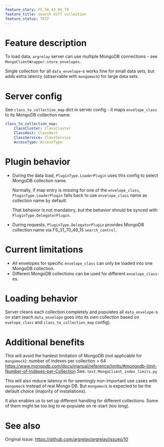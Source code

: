 ```yaml
---
feature_story: FS_56_43_05_79
feature_title: search diff collection
feature_status: TEST
---
```


# Feature description

To load data, `argrelay` server can use multiple MongoDB connections - see `MongoClientWrapper.store_envelopes`.

Single collection for all `data_envelope`-s works fine for small data sets,
but adds extra latency (observable with `mongomock`) for large data sets.

# Server config

See `class_to_collection_map` dict in server config - it maps `envelope_class` to its MongoDB collection name:

```yaml
class_to_collection_map:
    ClassCluster: ClassCluster
    ClassHost: ClassHost
    ClassService: ClassService
    AccessType: AccessType
```

# Plugin behavior

*   During the data load, `PluginType.LoaderPlugin` uses this config to select MongoDB collection name.

    Normally, if map entry is missing for one of the `envelope_class`,
    `PluginType.LoaderPlugin` falls back to use `envelope_class` name as collection name by default.

    That behavior is not mandatory, but the behavior should be synced with `PluginType.DelegatorPlugin`.

*   During requests, `PluginType.DelegatorPlugin` provides MongoDB collection name via FS_31_70_49_15 `search_control`.

# Current limitations

*   All envelopes for specific `envelope_class` can only be loaded into one MongoDB collection.
*   Different MongoDB collections can be used for different `envelope_class`-es.

# Loading behavior

Server cleans each collection completely and populates all `data_envelope`-s on start
(each `data_envelope` goes into its own collection based on `evelope_class` and `class_to_collection_map` config).

# Additional benefits

This will avoid the hardest limitation of MongoDB (not applicable for `mongomock`):
number of indexes per collection = 64
https://www.mongodb.com/docs/manual/reference/limits/#mongodb-limit-Number-of-Indexes-per-Collection
See: `test_MongoClient_index_limits.py`

This will also reduce latency in for seemingly non-important use cases with `mongomock` instead of real Mongo DB.
But `mongomock` is expected to be the default choice (majority of installations).

It also enables us to set up different handling for different collections.
Some of them might be too big to re-populate on re-start (too long).

# See also

Original issue: https://github.com/argrelay/argrelay/issues/10

[single_mongo_collection]: https://github.com/argrelay/argrelay/blob/f4c6a6fb9e5cb1226137c3744dd71693ae12c051/src/argrelay/mongo_data/MongoClientWrapper.py#L32
